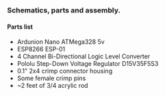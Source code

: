 ### Schematics, parts and assembly.

#### Parts list
* Ardunion Nano ATMega328 5v
* ESP8266 ESP-01
* 4 Channel Bi-Directional Logic Level Converter
* Pololu Step-Down Voltage Regulator D15V35F5S3
* 0.1" 2x4 crimp connector housing
* Some female crimp pins
* ~2 feet of 3/4 acrylic rod

